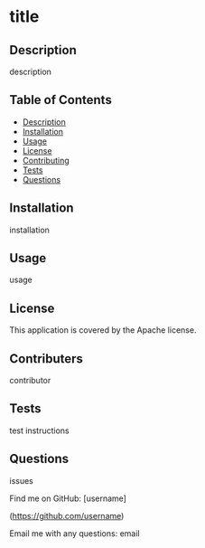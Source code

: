 
  # title
  
  ## Description
  description
  ## Table of Contents
  - [Description](#description)
  - [Installation](#installation)
  - [Usage](#usage)
  - [License](#license)
  - [Contributing](#contributing)
  - [Tests](#tests)
  - [Questions](#questions)

  ## Installation
  installation

  ## Usage
   usage

  ## License
  
  This application is covered by the Apache license. 

  ## Contributers 
 contributor

  ## Tests
  test instructions
  ## Questions
 issues
  
 Find me on GitHub: [username]

 (https://github.com/username)
 
  Email me with any questions: email
